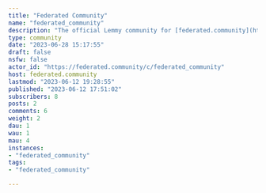 ```yaml
---
title: "Federated Community" 
name: "federated_community"
description: "The official Lemmy community for [federated.community](https://federated.community).Moderated by the Federated Community staff."
type: community
date: "2023-06-28 15:17:55"
draft: false
nsfw: false
actor_id: "https://federated.community/c/federated_community"
host: federated.community
lastmod: "2023-06-12 19:28:55"
published: "2023-06-12 17:51:02"
subscribers: 8
posts: 2
comments: 6
weight: 2
dau: 1
wau: 1
mau: 4
instances:
- "federated_community"
tags: 
- "federated_community"

---
```

